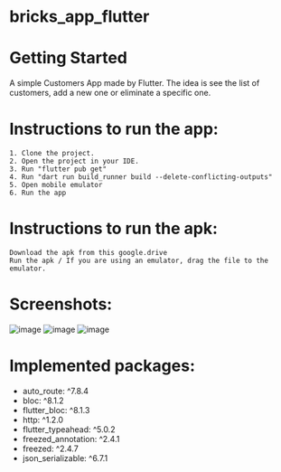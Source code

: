 # bricks_app_flutter
# Getting Started
A simple Customers App made by Flutter. The idea is see the list of customers, add a new one or eliminate a specific one.

# Instructions to run the app:

    1. Clone the project.
    2. Open the project in your IDE.
    3. Run "flutter pub get"
    4. Run "dart run build_runner build --delete-conflicting-outputs"
    5. Open mobile emulator
    6. Run the app

# Instructions to run the apk:

    Download the apk from this google.drive 
    Run the apk / If you are using an emulator, drag the file to the emulator.
    
# Screenshots:
![image](https://github.com/SebasAMontero/challenge_bricks/assets/84551624/ee57ebb5-361b-44d3-bc82-6f3c04f41181)
![image](https://github.com/SebasAMontero/challenge_bricks/assets/84551624/c23d1310-0b36-4fe9-8a3a-051d20152421)
![image](https://github.com/SebasAMontero/challenge_bricks/assets/84551624/2d0b7d72-ce88-4733-8301-0f5c69467bcd)

# Implemented packages:

  - auto_route: ^7.8.4
  - bloc: ^8.1.2
  - flutter_bloc: ^8.1.3
  - http: ^1.2.0
  - flutter_typeahead: ^5.0.2
  - freezed_annotation: ^2.4.1
  - freezed: ^2.4.7
  - json_serializable: ^6.7.1



